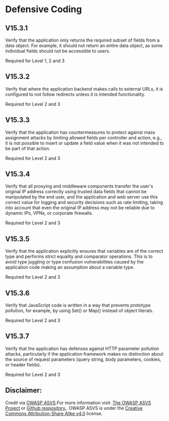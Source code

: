 #  Defensive Coding
## V15.3.1
Verify that the application only returns the required subset of fields from a data object. For example, it should not return an entire data object, as some individual fields should not be accessible to users.
Required for Level 1, 2 and 3
## V15.3.2
Verify that where the application backend makes calls to external URLs, it is configured to not follow redirects unless it is intended functionality.
Required for Level 2 and 3
## V15.3.3
Verify that the application has countermeasures to protect against mass assignment attacks by limiting allowed fields per controller and action, e.g., it is not possible to insert or update a field value when it was not intended to be part of that action.
Required for Level 2 and 3
## V15.3.4
Verify that all proxying and middleware components transfer the user's original IP address correctly using trusted data fields that cannot be manipulated by the end user, and the application and web server use this correct value for logging and security decisions such as rate limiting, taking into account that even the original IP address may not be reliable due to dynamic IPs, VPNs, or corporate firewalls.
Required for Level 2 and 3
## V15.3.5
Verify that the application explicitly ensures that variables are of the correct type and performs strict equality and comparator operations. This is to avoid type juggling or type confusion vulnerabilities caused by the application code making an assumption about a variable type.
Required for Level 2 and 3
## V15.3.6
Verify that JavaScript code is written in a way that prevents prototype pollution, for example, by using Set() or Map() instead of object literals.
Required for Level 2 and 3
## V15.3.7
Verify that the application has defenses against HTTP parameter pollution attacks, particularly if the application framework makes no distinction about the source of request parameters (query string, body parameters, cookies, or header fields).
Required for Level 2 and 3

## Disclaimer:
Credit via [OWASP ASVS](https://owasp.org/www-project-application-security-verification-standard/).For more information visit: [The OWASP ASVS Project](https://owasp.org/www-project-application-security-verification-standard/) or [Github respository.](https://github.com/OWASP/ASVS). OWASP ASVS is under the [Creative Commons Attribution-Share Alike v4.0](https://github.com/OWASP/ASVS/blob/v5.0.0/LICENSE.md) license.
